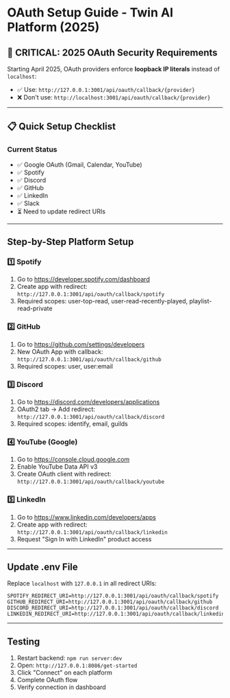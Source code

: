 # OAuth Setup Guide - Twin AI Platform (2025)

## 🚨 CRITICAL: 2025 OAuth Security Requirements

Starting April 2025, OAuth providers enforce **loopback IP literals** instead of `localhost`:
- ✅ Use: `http://127.0.0.1:3001/api/oauth/callback/{provider}`
- ❌ Don't use: `http://localhost:3001/api/oauth/callback/{provider}`

---

## 📋 Quick Setup Checklist

### Current Status
- ✅ Google OAuth (Gmail, Calendar, YouTube)
- ✅ Spotify
- ✅ Discord
- ✅ GitHub
- ✅ LinkedIn
- ✅ Slack
- ⏳ Need to update redirect URIs

---

## Step-by-Step Platform Setup

### 1️⃣ Spotify
1. Go to https://developer.spotify.com/dashboard
2. Create app with redirect: `http://127.0.0.1:3001/api/oauth/callback/spotify`
3. Required scopes: user-top-read, user-read-recently-played, playlist-read-private

### 2️⃣ GitHub  
1. Go to https://github.com/settings/developers
2. New OAuth App with callback: `http://127.0.0.1:3001/api/oauth/callback/github`
3. Required scopes: user, user:email

### 3️⃣ Discord
1. Go to https://discord.com/developers/applications
2. OAuth2 tab → Add redirect: `http://127.0.0.1:3001/api/oauth/callback/discord`
3. Required scopes: identify, email, guilds

### 4️⃣ YouTube (Google)
1. Go to https://console.cloud.google.com
2. Enable YouTube Data API v3
3. Create OAuth client with redirect: `http://127.0.0.1:3001/api/oauth/callback/youtube`

### 5️⃣ LinkedIn
1. Go to https://www.linkedin.com/developers/apps
2. Create app with redirect: `http://127.0.0.1:3001/api/oauth/callback/linkedin`
3. Request "Sign In with LinkedIn" product access

---

## Update .env File

Replace `localhost` with `127.0.0.1` in all redirect URIs:

```env
SPOTIFY_REDIRECT_URI=http://127.0.0.1:3001/api/oauth/callback/spotify
GITHUB_REDIRECT_URI=http://127.0.0.1:3001/api/oauth/callback/github
DISCORD_REDIRECT_URI=http://127.0.0.1:3001/api/oauth/callback/discord
LINKEDIN_REDIRECT_URI=http://127.0.0.1:3001/api/oauth/callback/linkedin
```

---

## Testing

1. Restart backend: `npm run server:dev`
2. Open: `http://127.0.0.1:8086/get-started`
3. Click "Connect" on each platform
4. Complete OAuth flow
5. Verify connection in dashboard
